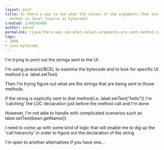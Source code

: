 ```yaml
---
layout: post
title: Is there a way to see what the values of the arguments that are sent into a
  method in Java? (source or bytecode)
created: 1248345460
author: keren
permalink: /java/there-way-see-what-values-arguments-are-sent-method-java-source-or-bytecode
tags:
- JAVA
- java bytecode
---
```

<p>I'm trying to print out the strings sent to the UI.</p>
<p>I'm using javassist/BCEL to examine the bytecode and to look for specific UI method (i.e. label.setText)</p>
<p>Then I'm trying figure out what are the strings that are being sent to those methods.</p>
<p>If the string is explicitly sent to that method(i.e. label.setText(&quot;hello&quot;)) I'm 'catching' the LDC declaration just before the method call and I'm done.</p>
<p>However, I'm not able to handle with complicated scenarios such as label.setText(bean.getName())</p>
<p>I need to come up with some kind of logic that will enable me to dig up the 'call hierarchy' in order to figure out the declaration of the string</p>
<p>I'm open to another alternatives if you have one...</p>
